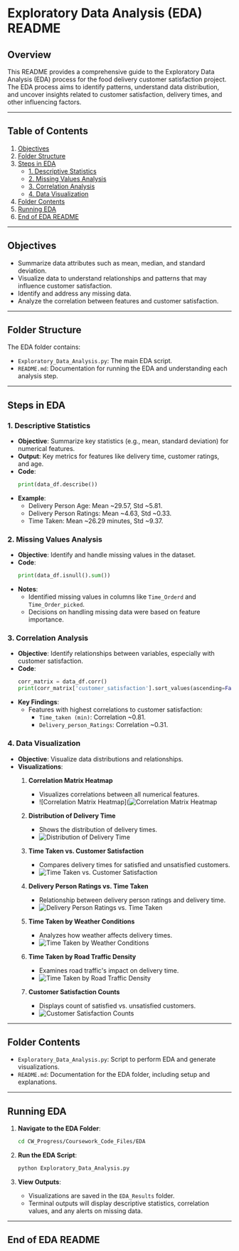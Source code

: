 # Exploratory Data Analysis (EDA) README

## Overview

This README provides a comprehensive guide to the Exploratory Data Analysis (EDA) process for the food delivery customer satisfaction project. The EDA process aims to identify patterns, understand data distribution, and uncover insights related to customer satisfaction, delivery times, and other influencing factors.

---

## Table of Contents

1. [Objectives](#objectives)
2. [Folder Structure](#folder-structure)
3. [Steps in EDA](#steps-in-eda)
   - [1. Descriptive Statistics](#1-descriptive-statistics)
   - [2. Missing Values Analysis](#2-missing-values-analysis)
   - [3. Correlation Analysis](#3-correlation-analysis)
   - [4. Data Visualization](#4-data-visualization)
4. [Folder Contents](#folder-contents)
5. [Running EDA](#running-eda)
6. [End of EDA README](#end-of-eda-readme)

---

## Objectives

- Summarize data attributes such as mean, median, and standard deviation.
- Visualize data to understand relationships and patterns that may influence customer satisfaction.
- Identify and address any missing data.
- Analyze the correlation between features and customer satisfaction.

---

## Folder Structure

The EDA folder contains:

- `Exploratory_Data_Analysis.py`: The main EDA script.
- `README.md`: Documentation for running the EDA and understanding each analysis step.

---

## Steps in EDA

### 1. Descriptive Statistics

- **Objective**: Summarize key statistics (e.g., mean, standard deviation) for numerical features.
- **Output**: Key metrics for features like delivery time, customer ratings, and age.
- **Code**:
    ```python
    print(data_df.describe())
    ```
- **Example**:
    - Delivery Person Age: Mean ~29.57, Std ~5.81.
    - Delivery Person Ratings: Mean ~4.63, Std ~0.33.
    - Time Taken: Mean ~26.29 minutes, Std ~9.37.

### 2. Missing Values Analysis

- **Objective**: Identify and handle missing values in the dataset.
- **Code**:
    ```python
    print(data_df.isnull().sum())
    ```
- **Notes**:
    - Identified missing values in columns like `Time_Orderd` and `Time_Order_picked`.
    - Decisions on handling missing data were based on feature importance.

### 3. Correlation Analysis

- **Objective**: Identify relationships between variables, especially with customer satisfaction.
- **Code**:
    ```python
    corr_matrix = data_df.corr()
    print(corr_matrix['customer_satisfaction'].sort_values(ascending=False))
    ```
- **Key Findings**:
    - Features with highest correlations to customer satisfaction:
      - `Time_taken (min)`: Correlation ~0.81.
      - `Delivery_person_Ratings`: Correlation ~0.31.

### 4. Data Visualization

- **Objective**: Visualize data distributions and relationships.
- **Visualizations**:
    1. **Correlation Matrix Heatmap**  
        - Visualizes correlations between all numerical features.
        - ![Correlation Matrix Heatmap](![Correlation Matrix Heatmap](../../EDA_Results/correlation_matrix.png)

    2. **Distribution of Delivery Time**  
        - Shows the distribution of delivery times.
        - ![Distribution of Delivery Time](../../EDA_Results/time_taken_distribution.png)

    3. **Time Taken vs. Customer Satisfaction**  
        - Compares delivery times for satisfied and unsatisfied customers.
        - ![Time Taken vs. Customer Satisfaction](../../EDA_Results/time_taken_vs_satisfaction.png)

    4. **Delivery Person Ratings vs. Time Taken**  
        - Relationship between delivery person ratings and delivery time.
        - ![Delivery Person Ratings vs. Time Taken](../../EDA_Results/ratings_vs_time_taken.png)

    5. **Time Taken by Weather Conditions**  
        - Analyzes how weather affects delivery times.
        - ![Time Taken by Weather Conditions](../../EDA_Results/time_taken_by_weather.png)

    6. **Time Taken by Road Traffic Density**  
        - Examines road traffic's impact on delivery time.
        - ![Time Taken by Road Traffic Density](../../EDA_Results/time_taken_by_traffic.png)

    7. **Customer Satisfaction Counts**  
        - Displays count of satisfied vs. unsatisfied customers.
        - ![Customer Satisfaction Counts](../../EDA_Results/customer_satisfaction_counts.png)

---

## Folder Contents

- `Exploratory_Data_Analysis.py`: Script to perform EDA and generate visualizations.
- `README.md`: Documentation for the EDA folder, including setup and explanations.

---

## Running EDA

1. **Navigate to the EDA Folder**:
    ```bash
    cd CW_Progress/Coursework_Code_Files/EDA
    ```

2. **Run the EDA Script**:
    ```bash
    python Exploratory_Data_Analysis.py
    ```

3. **View Outputs**:
    - Visualizations are saved in the `EDA_Results` folder.
    - Terminal outputs will display descriptive statistics, correlation values, and any alerts on missing data.

---

## End of EDA README
